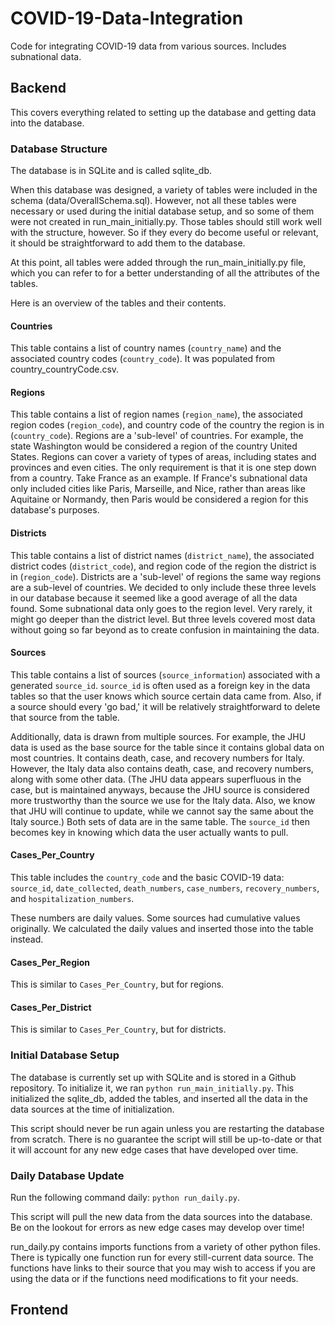 # COVID-19-Data-Integration
Code for integrating COVID-19 data from various sources. Includes subnational data.

## Backend

This covers everything related to setting up the database and getting data into the database.

### Database Structure

The database is in SQLite and is called sqlite_db.

When this database was designed, a variety of tables were included in the schema (data/OverallSchema.sql). However, not all these tables were necessary or used during the initial database setup, and so some of them were not created in run_main_initially.py. Those tables should still work well with the structure, however. So if they every do become useful or relevant, it should be straightforward to add them to the database.

At this point, all tables were added through the run_main_initially.py file, which you can refer to for a better understanding of all the attributes of the tables.

Here is an overview of the tables and their contents.

#### Countries

This table contains a list of country names (`country_name`) and the associated country codes (`country_code`). It was populated from country_countryCode.csv.

#### Regions

This table contains a list of region names (`region_name`), the associated region codes (`region_code`), and country code of the country the region is in (`country_code`). Regions are a 'sub-level' of countries. For example, the state Washington would be considered a region of the country United States. Regions can cover a variety of types of areas, including states and provinces and even cities. The only requirement is that it is one step down from a country. Take France as an example. If France's subnational data only included cities like Paris, Marseille, and Nice, rather than areas like Aquitaine or Normandy, then Paris would be considered a region for this database's purposes.

#### Districts

This table contains a list of district names (`district_name`), the associated district codes (`district_code`), and region code of the region the district is in (`region_code`). Districts are a 'sub-level' of regions the same way regions are a sub-level of countries. We decided to only include these three levels in our database because it seemed like a good average of all the data found. Some subnational data only goes to the region level. Very rarely, it might go deeper than the district level. But three levels covered most data without going so far beyond as to create confusion in maintaining the data.

#### Sources

This table contains a list of sources (`source_information`) associated with a generated `source_id`. `source_id` is often used as a foreign key in the data tables so that the user knows which source certain data came from. Also, if a source should every 'go bad,' it will be relatively straightforward to delete that source from the table.

Additionally, data is drawn from multiple sources. For example, the JHU data is used as the base source for the table since it contains global data on most countries. It contains death, case, and recovery numbers for Italy. However, the Italy data also contains death, case, and recovery numbers, along with some other data. (The JHU data appears superfluous in the case, but is maintained anyways, because the JHU source is considered more trustworthy than the source we use for the Italy data. Also, we know that JHU will continue to update, while we cannot say the same about the Italy source.) Both sets of data are in the same table. The `source_id` then becomes key in knowing which data the user actually wants to pull.

#### Cases_Per_Country

This table includes the `country_code` and the basic COVID-19 data: `source_id`, `date_collected`, `death_numbers`, `case_numbers`, `recovery_numbers`, and `hospitalization_numbers`. 

These numbers are daily values. Some sources had cumulative values originally. We calculated the daily values and inserted those into the table instead.

#### Cases_Per_Region

This is similar to `Cases_Per_Country`, but for regions.

#### Cases_Per_District

This is similar to `Cases_Per_Country`, but for districts.

### Initial Database Setup

The database is currently set up with SQLite and is stored in a Github repository. To initialize it, we ran `python run_main_initially.py`. This initialized the sqlite_db, added the tables, and inserted all the data in the data sources at the time of initialization.

This script should never be run again unless you are restarting the database from scratch. There is no guarantee the script will still be up-to-date or that it will account for any new edge cases that have developed over time.

### Daily Database Update

Run the following command daily: `python run_daily.py`.

This script will pull the new data from the data sources into the database. Be on the lookout for errors as new edge cases may develop over time!

run_daily.py contains imports functions from a variety of other python files. There is typically one function run for every still-current data source. The functions have links to their source that you may wish to access if you are using the data or if the functions need modifications to fit your needs.

## Frontend
